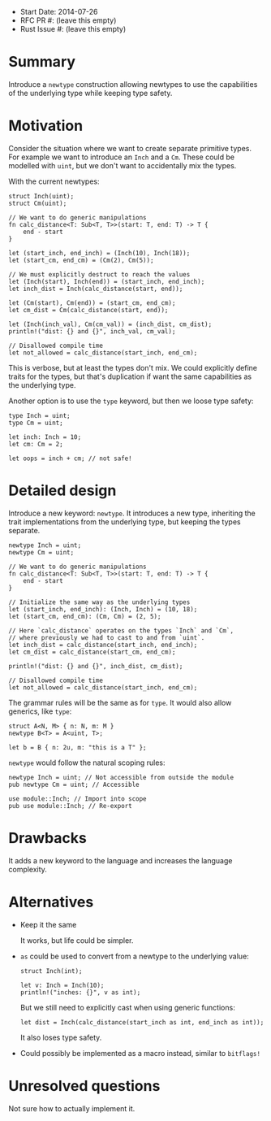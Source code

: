 - Start Date: 2014-07-26
- RFC PR #: (leave this empty)
- Rust Issue #: (leave this empty)


# Summary

Introduce a `newtype` construction allowing newtypes to use the
capabilities of the underlying type while keeping type safety.


# Motivation

Consider the situation where we want to create separate primitive
types. For example we want to introduce an `Inch` and a `Cm`. These
could be modelled with `uint`, but we don't want to accidentally
mix the types.

With the current newtypes:

```
struct Inch(uint);
struct Cm(uint);

// We want to do generic manipulations
fn calc_distance<T: Sub<T, T>>(start: T, end: T) -> T {
    end - start
}

let (start_inch, end_inch) = (Inch(10), Inch(18));
let (start_cm, end_cm) = (Cm(2), Cm(5));

// We must explicitly destruct to reach the values
let (Inch(start), Inch(end)) = (start_inch, end_inch);
let inch_dist = Inch(calc_distance(start, end));

let (Cm(start), Cm(end)) = (start_cm, end_cm);
let cm_dist = Cm(calc_distance(start, end));

let (Inch(inch_val), Cm(cm_val)) = (inch_dist, cm_dist);
println!("dist: {} and {}", inch_val, cm_val);

// Disallowed compile time
let not_allowed = calc_distance(start_inch, end_cm);
```

This is verbose, but at least the types don't mix.
We could explicitly define traits for the types, but that's duplication
if want the same capabilities as the underlying type.

Another option is to use the `type` keyword, but then we loose type safety:

```
type Inch = uint;
type Cm = uint;

let inch: Inch = 10;
let cm: Cm = 2;

let oops = inch + cm; // not safe!
```


# Detailed design

Introduce a new keyword: `newtype`. It introduces a new type, inheriting the
trait implementations from the underlying type, but keeping the types separate.

```
newtype Inch = uint;
newtype Cm = uint;

// We want to do generic manipulations
fn calc_distance<T: Sub<T, T>>(start: T, end: T) -> T {
    end - start
}

// Initialize the same way as the underlying types
let (start_inch, end_inch): (Inch, Inch) = (10, 18);
let (start_cm, end_cm): (Cm, Cm) = (2, 5);

// Here `calc_distance` operates on the types `Inch` and `Cm`,
// where previously we had to cast to and from `uint`.
let inch_dist = calc_distance(start_inch, end_inch);
let cm_dist = calc_distance(start_cm, end_cm);

println!("dist: {} and {}", inch_dist, cm_dist);

// Disallowed compile time
let not_allowed = calc_distance(start_inch, end_cm);
```

The grammar rules will be the same as for `type`.
It would also allow generics, like `type`:

```
struct A<N, M> { n: N, m: M }
newtype B<T> = A<uint, T>;

let b = B { n: 2u, m: "this is a T" };
```

`newtype` would follow the natural scoping rules:

```
newtype Inch = uint; // Not accessible from outside the module
pub newtype Cm = uint; // Accessible

use module::Inch; // Import into scope
pub use module::Inch; // Re-export
```


# Drawbacks

It adds a new keyword to the language and increases the language complexity.


# Alternatives

* Keep it the same

    It works, but life could be simpler.

* `as` could be used to convert from a newtype to the underlying value:

    ```
    struct Inch(int);

    let v: Inch = Inch(10);
    println!("inches: {}", v as int);
    ```

    But we still need to explicitly cast when using generic functions:

    ```
    let dist = Inch(calc_distance(start_inch as int, end_inch as int));
    ```

    It also loses type safety.

* Could possibly be implemented as a macro instead, similar to `bitflags!`


# Unresolved questions

Not sure how to actually implement it.

